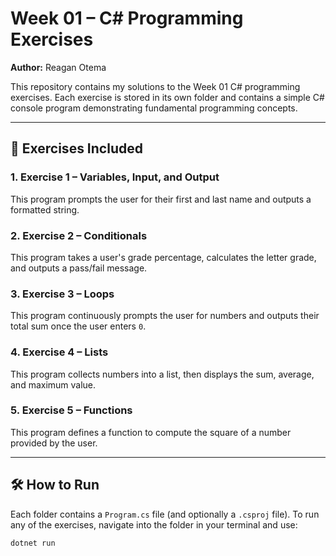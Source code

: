 # Week 01 – C# Programming Exercises  
**Author:** Reagan Otema

This repository contains my solutions to the Week 01 C# programming exercises. Each exercise is stored in its own folder and contains a simple C# console program demonstrating fundamental programming concepts.

---

## 📁 Exercises Included

### 1. Exercise 1 – Variables, Input, and Output
This program prompts the user for their first and last name and outputs a formatted string.

### 2. Exercise 2 – Conditionals
This program takes a user's grade percentage, calculates the letter grade, and outputs a pass/fail message.

### 3. Exercise 3 – Loops
This program continuously prompts the user for numbers and outputs their total sum once the user enters `0`.

### 4. Exercise 4 – Lists
This program collects numbers into a list, then displays the sum, average, and maximum value.

### 5. Exercise 5 – Functions
This program defines a function to compute the square of a number provided by the user.

---

## 🛠️ How to Run
Each folder contains a `Program.cs` file (and optionally a `.csproj` file). To run any of the exercises, navigate into the folder in your terminal and use:

```bash
dotnet run
